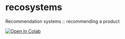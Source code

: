 # recosystems
Recommendation systems :: recommending a product

[![Open In Colab](https://colab.research.google.com/assets/colab-badge.svg)](https://colab.research.google.com/github/glaiml/prj7-recosystems/blob/master/VGK-project7-RecommendationSystems.ipynb)
